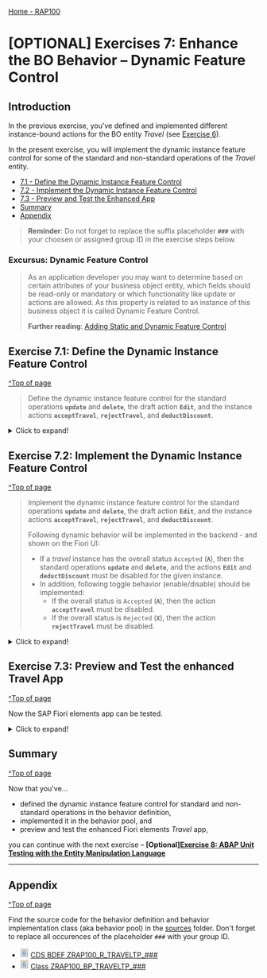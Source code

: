
[Home - RAP100](../../#exercises)

# \[OPTIONAL\] Exercises 7: Enhance the BO Behavior – Dynamic Feature Control

## Introduction 
In the previous exercise, you've defined and implemented different instance-bound actions for the BO entity _Travel_ (see [Exercise 6](../ex6/readme.md)).

In the present exercise, you will implement the dynamic instance feature control for some of the standard and non-standard operations of the _Travel_ entity. 

- [7.1 - Define the Dynamic Instance Feature Control](#exercise-71-define-the-dynamic-instance-feature-control)
- [7.2 - Implement the Dynamic Instance Feature Control](#exercise-72-implement-the-dynamic-instance-feature-control)
- [7.3 - Preview and Test the Enhanced App](#exercise-73-preview-and-test-the-enhanced-travel-app)
- [Summary](#summary)
- [Appendix](#appendix)

> **Reminder**: Do not forget to replace the suffix placeholder **`###`** with your choosen or assigned group ID in the exercise steps below. 

### Excursus: Dynamic Feature Control
> As an application developer you may want to determine based on certain attributes of your business object entity, which fields should be read-only or mandatory or which functionality like update or actions are allowed.  As this property is related to an instance of this business object it is called Dynamic Feature Control.
> 
> **Further reading**: [Adding Static and Dynamic Feature Control](https://help.sap.com/viewer/923180ddb98240829d935862025004d6/Cloud/en-US/b6eb96dd784247a99cf8d70f77232ba4.html)

## Exercise 7.1: Define the Dynamic Instance Feature Control 
[^Top of page](#)

> Define the dynamic instance feature control for the standard operations **`update`** and **`delete`**, the draft action **`Edit`**, and the instance actions **`acceptTravel`**, **`rejectTravel`**, and **`deductDiscount`**.

 <details>
  <summary>Click to expand!</summary>
    
1. Open your behavior definition ![behaviordefinition](images/adt_bdef.png)**`ZRAP100_R_TRAVELTP_###`** and add the addition **`( features : instance )`** to the following operations as shown on following code snippet and the screenshot below:
    - Standard operations **`update`** and **`delete`** 
    - Draft action **`Edit`** 
    - Instance actions **`acceptTravel`**, **`rejectTravel`**, and **`deductDiscount`**
      
      ```ABAP
        ...
        create;
        update ( features : instance ) ;
        delete ( features : instance ) ;
        ...
        action ( features : instance ) acceptTravel result [1] $self;
        action ( features : instance ) rejectTravel result [1] $self;
        action ( features : instance ) deductDiscount parameter /dmo/a_travel_discount result [1] $self;        
        ...
        draft action ( features : instance ) Edit;
      ```
    
       ![Travel Behavior Definition](images/f.png)
    
2. Save ![save icon](images/adt_save.png) and activate ![activate icon](images/adt_activate.png) the changes.

</details>

## Exercise 7.2: Implement the Dynamic Instance Feature Control 
[^Top of page](#)

> Implement the dynamic instance feature control for the standard operations **`update`** and **`delete`**, the draft action **`Edit`**, and the instance actions **`acceptTravel`**, **`rejectTravel`**, and **`deductDiscount`**.
> 
> Following dynamic behavior will be implemented in the backend - and shown on the Fiori UI:
> - If a _travel_ instance has the overall status `Accepted` (**`A`**), then the standard operations **`update`** and **`delete`**, and the actions **`Edit`** and **`deductDiscount`**  must be disabled for the given instance.   
> - In addition, following toggle behavior (enable/disable) should be implemented:
>   - If the overall status is `Accepted` (**`A`**), then the action **`acceptTravel`** must be disabled. 
>   - If the overall status is `Rejected` (**`X`**), then the action **`rejectTravel`** must be disabled. 

 <details>
  <summary>Click to expand!</summary>

1. Go to the the behavior definition ![bdef icon](images/adt_bdef.png)**`ZRAP100_R_TRAVELTP_###`**, set the cursor on one of the operation or action name, and press **Ctrl+1** to open the **Quick Assist** view.
  
   Select the entry _**`Add method for operation instance_features of entity zrap100_r_traveltp_### ...`**_ to add the required methods to the local handler class `lcl_handler` of your behavior pool ![class icon](images/adt_class.png)**`ZRAP100_BP_TRAVELTP_###`**. 
   
   The result should look like this:
   
   ![Travel BO Behavior Pool](images/l.png)
    
2. Check the interface of the method **`get_instance_features`** in the declaration part of the local handler class in the behavior pool ![class icon](images/adt_class.png)**`ZRAP100_BP_TRAVEL_###`**.  
  
   Set the cursor on one of the method name, press **F2** to open the **ABAP Element Info** view, and examine the full method interface.  

   ![Travel BO Behavior Pool](images/l2.png)
  
   **Short explanation**:  
   - The addition **`FOR INSTANCE FEATURES`** after the method name indicates that this method provides the implementation of an instance-based dynamic feature control.
   - Method signature of the instance method `get_instance_features`:
     - `IMPORTING`parameter **`keys`** - a table containing the keys of the instances on which the action must be executed
     -  Implicit `IMPORTING`parameter **`requested_features`** - structure reflecting which elements (fields, standard operations, and actions) of the entity are requested for dynamic feature control by the consumer. 
     - Implicit `CHANGING` parameters (aka _implicit response parameters_):  
       - **`result`** - used to store the result of the performed       
       - **`failed`** - table with information for identifying the data set where an error occurred
       - **`reported`** - table with data for instance-specific messages

   Go ahead with the implementation.  

3. Implement the instance feature control method **`get_instance_features`** in the implementation part of the local handler class. 
   
   The logic consists of the following steps:  
   1. Read the relevant data of the transferred _travel_ instances. 
      Only the fields **`TravelID`** and **`OverallStatus`** are needed to determine the operation state in the present scenario. 
   2. Evaluate the conditions and determine the state of the different operations. 
      The `COND` operator is used inline in the present scenario for the purpose. 
   3. Set the result set appropriately.   
   
   For that, replace the current method implementation with the code snippet provided below and replace all occurrences of the placeholder **`###`** with your group ID. 
   You can make use of the **F1 Help** for more information about the EML statements and other ABAP constructs.
  
      ```ABAP
        **************************************************************************
        * Instance-based dynamic feature control
        **************************************************************************
          METHOD get_instance_features.
              " read relevant travel instance data
              READ ENTITIES OF ZRAP100_R_TravelTP_### IN LOCAL MODE
                ENTITY travel
                   FIELDS ( TravelID OverallStatus )
                   WITH CORRESPONDING #( keys )
                 RESULT DATA(travels)
                 FAILED failed.

              " evaluate the conditions, set the operation state, and set result parameter
              result = VALUE #( FOR travel IN travels
                                 ( %tky                   = travel-%tky

                                   %features-%update      = COND #( WHEN travel-OverallStatus = travel_status-accepted
                                                                    THEN if_abap_behv=>fc-o-disabled ELSE if_abap_behv=>fc-o-enabled   )
                                   %features-%delete      = COND #( WHEN travel-OverallStatus = travel_status-open
                                                                    THEN if_abap_behv=>fc-o-enabled ELSE if_abap_behv=>fc-o-disabled   )
                                   %action-Edit           = COND #( WHEN travel-OverallStatus = travel_status-accepted
                                                                    THEN if_abap_behv=>fc-o-disabled ELSE if_abap_behv=>fc-o-enabled   )
                                   %action-acceptTravel   = COND #( WHEN travel-OverallStatus = travel_status-accepted
                                                                      THEN if_abap_behv=>fc-o-disabled ELSE if_abap_behv=>fc-o-enabled   )
                                   %action-rejectTravel   = COND #( WHEN travel-OverallStatus = travel_status-rejected
                                                                    THEN if_abap_behv=>fc-o-disabled ELSE if_abap_behv=>fc-o-enabled   )
                                   %action-deductDiscount = COND #( WHEN travel-OverallStatus = travel_status-open
                                                                    THEN if_abap_behv=>fc-o-enabled ELSE if_abap_behv=>fc-o-disabled   )
                                ) ).

            ENDMETHOD.
      ```   
      
      Your source code should look like this:
      
      ![Travel Behavior Pool](images/l3.png)
      
  2. Save ![save icon](images/adt_save.png) and activate ![activate icon](images/adt_activate.png) the changes.
 
 You're through with the implementation.
 
 </details>
 
## Exercise 7.3: Preview and Test the enhanced Travel App
[^Top of page](#)

Now the SAP Fiori elements app can be tested. 

 <details>
  <summary>Click to expand!</summary>

You can either refresh your application in the browser using **F5** if the browser is still open - or go to your service binding **`ZRAP100_UI_TRAVEL_O4_###`** and start the Fiori elements App preview for the **`Travel`** entity set.

You can go ahead and test the logic of the dynamic feature control implemented in the backend.

For example, select a _travel_ instance has the overall status _**Accepted**_, and check the state of the _**Accepted**_, the _**Edit**_, and the _**Delete**_ buttons. They all shall be disable.

> Remember the implemented dynamic BO behavior expected on the UI:
> - If a _travel_ instance has the overall status _**Accepted**_ (**`A`**)  or _**Rejected**_ (**`X`**), then the button _**Edit**_ and _**Delete**_ must be disabled for the given instance. 
> - In addition, following toggle behavior (enable/disable) should be displayed for both instance actions:
>   - If the overall status _**Accepted**_ (**`A`**), then the action _**Accept Travel**_ must be disabled. 
>   - If the overall status _**Rejected**_ (**`X`**), then the action _**Reject Travel**_ must be disabled 


   ![Travel App Preview](images/preview10.png)

</details>

## Summary 
[^Top of page](#)

Now that you've... 
- defined the dynamic instance feature control for standard and non-standard operations in the behavior definition, 
- implemented it in the behavior pool, and
- preview and test the enhanced Fiori elements _Travel_ app,

you can continue with the next exercise – **\[Optional\][Exercise 8: ABAP Unit Testing with the Entity Manipulation Language](../ex8/readme.md)**

---

## Appendix
[^Top of page](#)

Find the source code for the behavior definition and behavior implementation class (aka behavior pool) in the [sources](sources) folder. Don't forget to replace all occurences of the placeholder `###` with your group ID.

- ![document](images/doc.png) [CDS BDEF ZRAP100_R_TRAVELTP_###](sources/EX7_BDEF_ZRAP100_R_TRAVELTP.txt)
- ![document](images/doc.png) [Class ZRAP100_BP_TRAVELTP_###](sources/EX7_CLASS_ZRAP100_BP_TRAVELTP.txt)


